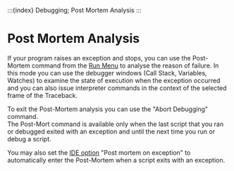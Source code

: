 :::{index} Debugging; Post Mortem Analysis
:::

# Post Mortem Analysis

If your program raises an exception and stops, you can use the Post-Mortem command from the 
[Run Menu](runmenu) to analyse the reason of failure. In this mode 
you can use the debugger windows (Call Stack, Variables, Watches) to examine the state of 
execution when the exception occurred and you can also issue interpreter commands in the 
context of the selected frame of the Traceback. 

To exit the Post-Mortem analysis you can use the "Abort Debugging" command.  
The Post-Mort command is available only when the last script that you ran or debugged exited 
with an exception and until the next time you run or debug a script.  

You may also set the [IDE option](ideoptions) "Post mortem on exception" to automatically 
enter the Post-Mortem when a script exits with an exception.
